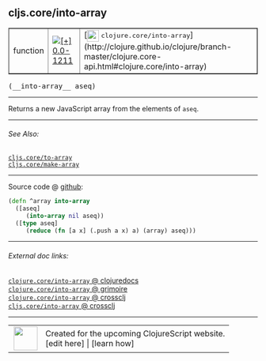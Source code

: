## cljs.core/into-array



 <table border="1">
<tr>
<td>function</td>
<td><a href="https://github.com/cljsinfo/cljs-api-docs/tree/0.0-1211"><img valign="middle" alt="[+] 0.0-1211" title="Added in 0.0-1211" src="https://img.shields.io/badge/+-0.0--1211-lightgrey.svg"></a> </td>
<td>
[<img height="24px" valign="middle" src="http://i.imgur.com/1GjPKvB.png"> <samp>clojure.core/into-array</samp>](http://clojure.github.io/clojure/branch-master/clojure.core-api.html#clojure.core/into-array)
</td>
</tr>
</table>


 <samp>
(__into-array__ aseq)<br>
</samp>

---

Returns a new JavaScript array from the elements of `aseq`.

---


###### See Also:

[`cljs.core/to-array`](cljs.core_to-array.md)<br>
[`cljs.core/make-array`](cljs.core_make-array.md)<br>

---




Source code @ [github](https://github.com/clojure/clojurescript/blob/r2911/src/cljs/cljs/core.cljs#L217-L221):

```clj
(defn ^array into-array
  ([aseq]
     (into-array nil aseq))
  ([type aseq]
     (reduce (fn [a x] (.push a x) a) (array) aseq)))
```

<!--
Repo - tag - source tree - lines:

 <pre>
clojurescript @ r2911
└── src
    └── cljs
        └── cljs
            └── <ins>[core.cljs:217-221](https://github.com/clojure/clojurescript/blob/r2911/src/cljs/cljs/core.cljs#L217-L221)</ins>
</pre>

-->

---



###### External doc links:

[`clojure.core/into-array` @ clojuredocs](http://clojuredocs.org/clojure.core/into-array)<br>
[`clojure.core/into-array` @ grimoire](http://conj.io/store/v1/org.clojure/clojure/1.7.0-beta3/clj/clojure.core/into-array/)<br>
[`clojure.core/into-array` @ crossclj](http://crossclj.info/fun/clojure.core/into-array.html)<br>
[`cljs.core/into-array` @ crossclj](http://crossclj.info/fun/cljs.core.cljs/into-array.html)<br>

---

 <table>
<tr><td>
<img valign="middle" align="right" width="48px" src="http://i.imgur.com/Hi20huC.png">
</td><td>
Created for the upcoming ClojureScript website.<br>
[edit here] | [learn how]
</td></tr></table>

[edit here]:https://github.com/cljsinfo/cljs-api-docs/blob/master/cljsdoc/cljs.core_into-array.cljsdoc
[learn how]:https://github.com/cljsinfo/cljs-api-docs/wiki/cljsdoc-files

<!--

This information was too distracting to show to readers, but I'll leave it
commented here since it is helpful to:

- pretty-print the data used to generate this document
- and show how to retrieve that data



The API data for this symbol:

```clj
{:description "Returns a new JavaScript array from the elements of `aseq`.",
 :return-type array,
 :ns "cljs.core",
 :name "into-array",
 :signature ["[aseq]"],
 :history [["+" "0.0-1211"]],
 :type "function",
 :related ["cljs.core/to-array" "cljs.core/make-array"],
 :full-name-encode "cljs.core_into-array",
 :source {:code "(defn ^array into-array\n  ([aseq]\n     (into-array nil aseq))\n  ([type aseq]\n     (reduce (fn [a x] (.push a x) a) (array) aseq)))",
          :title "Source code",
          :repo "clojurescript",
          :tag "r2911",
          :filename "src/cljs/cljs/core.cljs",
          :lines [217 221]},
 :full-name "cljs.core/into-array",
 :clj-symbol "clojure.core/into-array"}

```

Retrieve the API data for this symbol:

```clj
;; from Clojure REPL
(require '[clojure.edn :as edn])
(-> (slurp "https://raw.githubusercontent.com/cljsinfo/cljs-api-docs/catalog/cljs-api.edn")
    (edn/read-string)
    (get-in [:symbols "cljs.core/into-array"]))
```

-->
